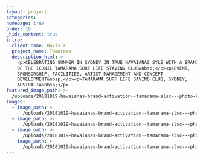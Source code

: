 ```yaml
---
layout: project
categories:
homepage: true
order: 16
_hide_content: true
intro:
  client_name: Havis X
  project_name: Tamarama
  description_html: >-
    <p>CELEBRATING SUMMER IN SYDNEY IN TRUE HAVAIANAS SYLE WITH A BRAND TAKEOVER
    OF THE ICONIC TAMARAMA SURF LIFE STAVING CLUB&nbsp;</p><p>EVENT,
    SPONSORSHIP, FACILITIES, ARTIST MANAGEMENT AND CONCEPT
    DEVELOPMENT&nbsp;</p><p>TAMARAMA SURF LIFE SAVING CLUB, SYDNEY,
    AUSTRALIA&nbsp;</p>
featured_image_path: >-
  /uploads/20181019-havaianas-brand-activation--tamarama-slsc---photo-ken-butti0408.jpg
images:
  - image_path: >-
      /uploads/20181019-havaianas-brand-activation--tamarama-slsc---photo-ken-butti0422.jpg
  - image_path: >-
      /uploads/20181019-havaianas-brand-activation--tamarama-slsc---photo-ken-butti0435.jpg
  - image_path: >-
      /uploads/20181019-havaianas-brand-activation--tamarama-slsc---photo-ken-butti0427.jpg
  - image_path: >-
      /uploads/20181019-havaianas-brand-activation--tamarama-slsc---photo-ken-butti0398.jpg
---
```

